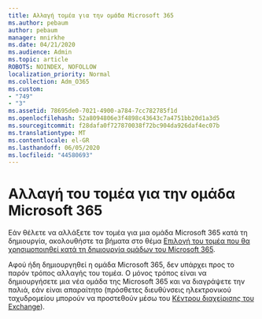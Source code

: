 ```yaml
---
title: Αλλαγή τομέα για την ομάδα Microsoft 365
ms.author: pebaum
author: pebaum
manager: mnirkhe
ms.date: 04/21/2020
ms.audience: Admin
ms.topic: article
ROBOTS: NOINDEX, NOFOLLOW
localization_priority: Normal
ms.collection: Adm_O365
ms.custom:
- "749"
- "3"
ms.assetid: 78695de0-7021-4900-a784-7cc782785f1d
ms.openlocfilehash: 52a8094806e3f4898c43643c7a4751bb20d1a3d5
ms.sourcegitcommit: f28dafa0f727870038f72bc904da926daf4ec07b
ms.translationtype: MT
ms.contentlocale: el-GR
ms.lasthandoff: 06/05/2020
ms.locfileid: "44580693"
---
```

# <a name="change-the-domain-for-microsoft-365-group"></a>Αλλαγή του τομέα για την ομάδα Microsoft 365

Εάν θέλετε να αλλάξετε τον τομέα για μια ομάδα Microsoft 365 κατά τη δημιουργία, ακολουθήστε τα βήματα στο θέμα [Επιλογή του τομέα που θα χρησιμοποιηθεί κατά τη δημιουργία ομάδων του Microsoft 365](https://docs.microsoft.com/microsoft-365/admin/create-groups/choose-domain-to-create-groups).
  
Αφού ήδη δημιουργηθεί η ομάδα Microsoft 365, δεν υπάρχει προς το παρόν τρόπος αλλαγής του τομέα. Ο μόνος τρόπος είναι να δημιουργήσετε μια νέα ομάδα της Microsoft 365 και να διαγράψετε την παλιά, εάν είναι απαραίτητο (πρόσθετες διευθύνσεις ηλεκτρονικού ταχυδρομείου μπορούν να προστεθούν μέσω του [Κέντρου διαχείρισης του Exchange](https://outlook.office365.com/ecp.aspx)).